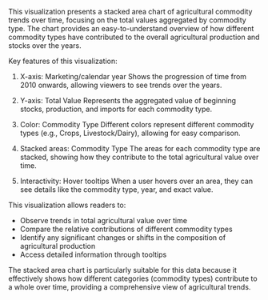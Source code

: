 This visualization presents a stacked area chart of agricultural commodity trends over time, focusing on the total values aggregated by commodity type. The chart provides an easy-to-understand overview of how different commodity types have contributed to the overall agricultural production and stocks over the years.

Key features of this visualization:

1. X-axis: Marketing/calendar year
   Shows the progression of time from 2010 onwards, allowing viewers to see trends over the years.

2. Y-axis: Total Value
   Represents the aggregated value of beginning stocks, production, and imports for each commodity type.

3. Color: Commodity Type
   Different colors represent different commodity types (e.g., Crops, Livestock/Dairy), allowing for easy comparison.

4. Stacked areas: Commodity Type
   The areas for each commodity type are stacked, showing how they contribute to the total agricultural value over time.

5. Interactivity: Hover tooltips
   When a user hovers over an area, they can see details like the commodity type, year, and exact value.

This visualization allows readers to:
- Observe trends in total agricultural value over time
- Compare the relative contributions of different commodity types
- Identify any significant changes or shifts in the composition of agricultural production
- Access detailed information through tooltips

The stacked area chart is particularly suitable for this data because it effectively shows how different categories (commodity types) contribute to a whole over time, providing a comprehensive view of agricultural trends.
